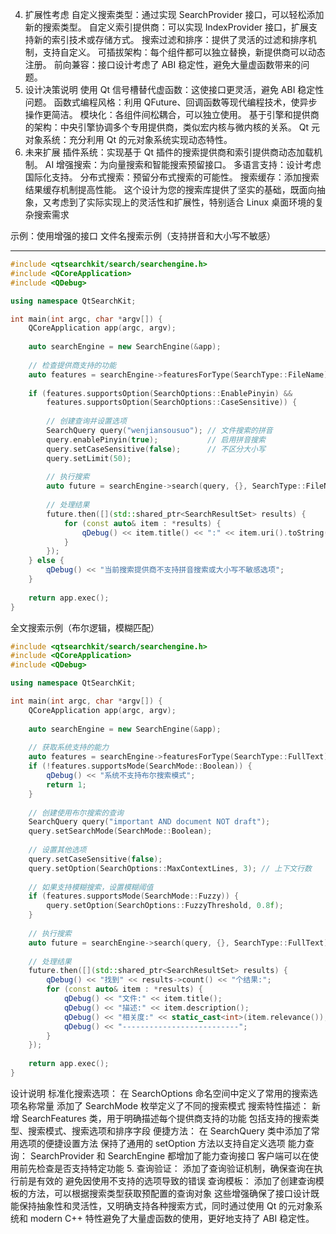4. 扩展性考虑
自定义搜索类型：通过实现 SearchProvider 接口，可以轻松添加新的搜索类型。
自定义索引提供商：可以实现 IndexProvider 接口，扩展支持新的索引技术或存储方式。
搜索过滤和排序：提供了灵活的过滤和排序机制，支持自定义。
可插拔架构：每个组件都可以独立替换，新提供商可以动态注册。
前向兼容：接口设计考虑了 ABI 稳定性，避免大量虚函数带来的问题。
5. 设计决策说明
使用 Qt 信号槽替代虚函数：这使接口更灵活，避免 ABI 稳定性问题。
函数式编程风格：利用 QFuture、回调函数等现代编程技术，使异步操作更简洁。
模块化：各组件间松耦合，可以独立使用。
基于引擎和提供商的架构：中央引擎协调多个专用提供商，类似宏内核与微内核的关系。
Qt 元对象系统：充分利用 Qt 的元对象系统实现动态特性。
6. 未来扩展
插件系统：实现基于 Qt 插件的搜索提供商和索引提供商动态加载机制。
AI 增强搜索：为向量搜索和智能搜索预留接口。
多语言支持：设计考虑国际化支持。
分布式搜索：预留分布式搜索的可能性。
搜索缓存：添加搜索结果缓存机制提高性能。
这个设计为您的搜索库提供了坚实的基础，既面向抽象，又考虑到了实际实现上的灵活性和扩展性，特别适合 Linux 桌面环境的复杂搜索需求


示例：使用增强的接口
文件名搜索示例（支持拼音和大小写不敏感）


-------------------


```cpp
#include <qtsearchkit/search/searchengine.h>
#include <QCoreApplication>
#include <QDebug>

using namespace QtSearchKit;

int main(int argc, char *argv[]) {
    QCoreApplication app(argc, argv);
    
    auto searchEngine = new SearchEngine(&app);
    
    // 检查提供商支持的功能
    auto features = searchEngine->featuresForType(SearchType::FileName);
    
    if (features.supportsOption(SearchOptions::EnablePinyin) && 
        features.supportsOption(SearchOptions::CaseSensitive)) {
        
        // 创建查询并设置选项
        SearchQuery query("wenjiansousuo"); // 文件搜索的拼音
        query.enablePinyin(true);           // 启用拼音搜索
        query.setCaseSensitive(false);      // 不区分大小写
        query.setLimit(50);
        
        // 执行搜索
        auto future = searchEngine->search(query, {}, SearchType::FileName);
        
        // 处理结果
        future.then([](std::shared_ptr<SearchResultSet> results) {
            for (const auto& item : *results) {
                qDebug() << item.title() << ":" << item.uri().toString();
            }
        });
    } else {
        qDebug() << "当前搜索提供商不支持拼音搜索或大小写不敏感选项";
    }
    
    return app.exec();
}
```


全文搜索示例（布尔逻辑，模糊匹配）
```cpp
#include <qtsearchkit/search/searchengine.h>
#include <QCoreApplication>
#include <QDebug>

using namespace QtSearchKit;

int main(int argc, char *argv[]) {
    QCoreApplication app(argc, argv);
    
    auto searchEngine = new SearchEngine(&app);
    
    // 获取系统支持的能力
    auto features = searchEngine->featuresForType(SearchType::FullText);
    if (!features.supportsMode(SearchMode::Boolean)) {
        qDebug() << "系统不支持布尔搜索模式";
        return 1;
    }
    
    // 创建使用布尔搜索的查询
    SearchQuery query("important AND document NOT draft");
    query.setSearchMode(SearchMode::Boolean);
    
    // 设置其他选项
    query.setCaseSensitive(false);
    query.setOption(SearchOptions::MaxContextLines, 3); // 上下文行数
    
    // 如果支持模糊搜索，设置模糊阈值
    if (features.supportsMode(SearchMode::Fuzzy)) {
        query.setOption(SearchOptions::FuzzyThreshold, 0.8f);
    }
    
    // 执行搜索
    auto future = searchEngine->search(query, {}, SearchType::FullText);
    
    // 处理结果
    future.then([](std::shared_ptr<SearchResultSet> results) {
        qDebug() << "找到" << results->count() << "个结果:";
        for (const auto& item : *results) {
            qDebug() << "文件:" << item.title();
            qDebug() << "描述:" << item.description();
            qDebug() << "相关度:" << static_cast<int>(item.relevance());
            qDebug() << "--------------------------";
        }
    });
    
    return app.exec();
}
```

设计说明
标准化搜索选项：
在 SearchOptions 命名空间中定义了常用的搜索选项名称常量
添加了 SearchMode 枚举定义了不同的搜索模式
搜索特性描述：
新增 SearchFeatures 类，用于明确描述每个提供商支持的功能
包括支持的搜索类型、搜索模式、搜索选项和排序字段
便捷方法：
在 SearchQuery 类中添加了常用选项的便捷设置方法
保持了通用的 setOption<T> 方法以支持自定义选项
能力查询：
SearchProvider 和 SearchEngine 都增加了能力查询接口
客户端可以在使用前先检查是否支持特定功能
5. 查询验证：
添加了查询验证机制，确保查询在执行前是有效的
避免因使用不支持的选项导致的错误
查询模板：
添加了创建查询模板的方法，可以根据搜索类型获取预配置的查询对象
这些增强确保了接口设计既能保持抽象性和灵活性，又明确支持各种搜索方式，同时通过使用 Qt 的元对象系统和 modern C++ 特性避免了大量虚函数的使用，更好地支持了 ABI 稳定性。